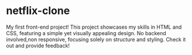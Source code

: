 # netflix-clone
My first front-end project! This project showcases my skills in HTML and CSS, featuring a simple yet visually appealing design. No backend involved,non responsive, focusing solely on structure and styling. Check it out and provide feedback!
